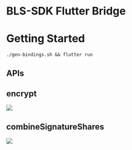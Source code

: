 # BLS-SDK Flutter Bridge

# Getting Started
```
./gen-bindings.sh && flutter run  
```

## APIs

## encrypt
![](https://i.imgur.com/tTEFS2b.gif)

## combineSignatureShares
![](https://im5.ezgif.com/tmp/ezgif-5-79a42a081e.gif)